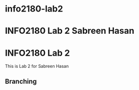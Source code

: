 # info2180-lab2

# INFO2180 Lab 2 Sabreen Hasan

# INFO2180 Lab 2
This is Lab 2 for Sabreen Hasan
## Branching